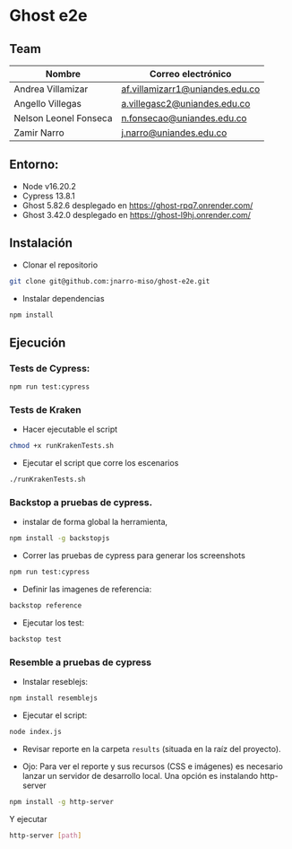 # Ghost e2e

## Team

| Nombre | Correo electrónico |
| --- | ---|
| Andrea Villamizar | af.villamizarr1@uniandes.edu.co |
| Angello Villegas | a.villegasc2@uniandes.edu.co |
| Nelson Leonel Fonseca | n.fonsecao@uniandes.edu.co |
| Zamir Narro | j.narro@uniandes.edu.co |

## Entorno:
- Node v16.20.2
- Cypress 13.8.1
- Ghost 5.82.6 desplegado en https://ghost-rpq7.onrender.com/
- Ghost 3.42.0 desplegado en https://ghost-l9hj.onrender.com/

## Instalación

- Clonar el repositorio
```bash
git clone git@github.com:jnarro-miso/ghost-e2e.git
```

- Instalar dependencias
```bash
npm install
```

## Ejecución

### Tests de Cypress:
```bash
npm run test:cypress
```

### Tests de Kraken

- Hacer ejecutable el script
```bash
chmod +x runKrakenTests.sh
```

- Ejecutar el script que corre los escenarios
```bash
./runKrakenTests.sh
```

### Backstop a pruebas de cypress.
- instalar de forma global la herramienta, 
```bash
npm install -g backstopjs
```

- Correr las pruebas de cypress para generar los screenshots
```bash
npm run test:cypress
```

- Definir las imagenes de referencia:
```bash
backstop reference
```

- Ejecutar los test:
```bash
backstop test
```

### Resemble a pruebas de cypress
- Instalar reseblejs:
```bash
npm install resemblejs
```

- Ejecutar el script:
```bash
node index.js
```

- Revisar reporte en la carpeta `results` (situada en la raíz del proyecto).

* Ojo: Para ver el reporte y sus recursos (CSS e imágenes) es necesario lanzar un 
servidor de desarrollo local. Una opción es instalando http-server
```bash
npm install -g http-server
```

Y ejecutar
```bash
http-server [path]
```
